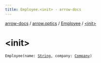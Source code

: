 ```yaml
---
title: Employee.<init> - arrow-docs
---
```


[arrow-docs](../../index.html) / [arrow.optics](../index.html) / [Employee](index.html) / [&lt;init&gt;](./-init-.html)

# &lt;init&gt;

`Employee(name: `[`String`](https://kotlinlang.org/api/latest/jvm/stdlib/kotlin/-string/index.html)`, company: `[`Company`](../-company/index.html)`)`